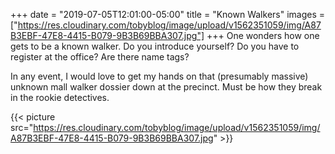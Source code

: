 +++
date = "2019-07-05T12:01:00-05:00"
title = "Known Walkers"
images = ["https://res.cloudinary.com/tobyblog/image/upload/v1562351059/img/A87B3EBF-47E8-4415-B079-9B3B69BBA307.jpg"]
+++
One wonders how one gets to be a known walker. Do you introduce yourself? Do you have to register at the office? Are there name tags? 

In any event, I would love to get my hands on that (presumably massive) unknown mall walker dossier down at the precinct. Must be how they break in the rookie detectives.

{{< picture src="https://res.cloudinary.com/tobyblog/image/upload/v1562351059/img/A87B3EBF-47E8-4415-B079-9B3B69BBA307.jpg" >}}
